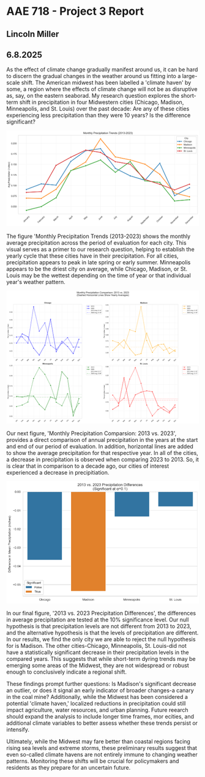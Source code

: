 # AAE 718 - Project 3 Report
## Lincoln Miller
## 6.8.2025

As the effect of climate change gradually manifest around us, it can be hard to discern the gradual changes in the weather around us fitting into a large-scale shift. The American midwest has been labelled a 'climate haven' by some, a region where the effects of climate change will not be as disruptive as, say, on the eastern seaborad. My research question explores the short-term shift in precipitation in four Midwestern cities (Chicago, Madison, Minneapolis, and St. Louis) over the past decade: Are any of these cities experiencing less precipitation than they were 10 years? Is the difference significant?

!["Midwest Precipitation Trends"](images/precip_trends.png)

The figure 'Monthly Precipitation Trends (2013-2023) shows the monthly average precipitation across the period of evaluation for each city. This visual serves as a primer to our research question, helping to establish the yearly cycle that these cities have in their precipitation. For all cities, precipitation appears to peak in late spring or early summer. Minneapolis appears to be the driest city on average, while Chicago, Madison, or St. Louis may be the wettest depending on the time of year or that individual year's weather pattern. 

!["Midwest Precipitation Comparison"](images/precip_comparison.png)

Our next figure, 'Monthly Precipitation Comparsion: 2013 vs. 2023', provides a direct comparison of annual precipitation in the years at the start and end of our period of evaluation. In addition, horizontal lines are added to show the average precipitation for that respective year. In all of the cities, a decrease in precipitation is observed when comparing 2023 to 2013. So, it is clear that in comparison to a decade ago, our cities of interest experienced a decrease in precipitiation. 

!["Midwest Precipitation Test"](images/precip_diff.png)

In our final figure, '2013 vs. 2023 Precipitation Differences', the differences in average precipitation are tested at the 10% significance level. Our null hypothesis is that precipitation levels are not different from 2013 to 2023, and the alternative hypothesis is that the levels of precipitation are different. In our results, we find the only city we are able to reject the null hypothesis for is Madison. The other cities-Chicago, Minneapolis, St. Louis-did not have a statistically significant decrease in their precipitation levels in the compared years. This suggests that while short-term dyring trends may be emerging some areas of the Midwest, they are not widespread or robust enough to conclusively indicate a regional shift.

These findings prompt further questions: Is Madison's significant decrease an outlier, or does it signal an early indicator of broader changes-a canary in the coal mine? Additionally, while the Midwest has been considered a potential 'climate haven,' localized reductions in precipitation could still impact agriculture, water resources, and urban planning. Future reearch should expand the analysis to include longer time frames, mor ecities, and additional climate variables to better assess whether these trends persist or intensify. 

Ultimately, while the Midwest may fare better than coastal regions facing rising sea levels and extreme storms, these preliminary results suggest that even so-called climate havens are not entirely immune to changing weather patterns. Monitoring these shifts will be crucial for policymakers and residents as they prepare for an uncertain future. 
